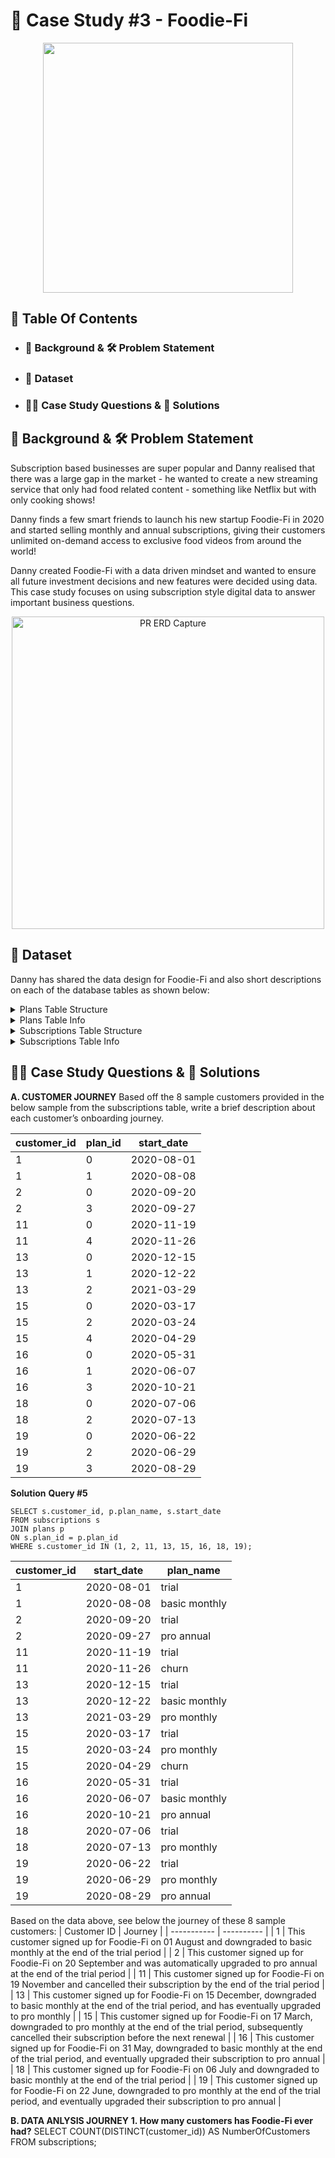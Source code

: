# 🥑 Case Study #3 - Foodie-Fi 

<p align = "center">
<img src = "https://8weeksqlchallenge.com/images/case-study-designs/3.png" width = "400" height = "400">

##  📕 Table Of Contents
* ### 📝 Background & 🛠️ Problem Statement
* ### 📂 Dataset
* ### 🧙‍♂️ Case Study Questions & 🚀 Solutions

## 📝 Background & 🛠️ Problem Statement
Subscription based businesses are super popular and Danny realised that there was a large gap in the market - he wanted to create a new streaming service that only had food related content - something like Netflix but with only cooking shows!

Danny finds a few smart friends to launch his new startup Foodie-Fi in 2020 and started selling monthly and annual subscriptions, giving their customers unlimited on-demand access to exclusive food videos from around the world!

Danny created Foodie-Fi with a data driven mindset and wanted to ensure all future investment decisions and new features were decided using data. This case study focuses on using subscription style digital data to answer important business questions.
 <p align = "center">
   <img width="500" alt="PR ERD Capture" src="https://user-images.githubusercontent.com/94797745/147705079-71079fdb-e475-48df-8e32-31763dc6b91d.PNG">

## 📂 Dataset
Danny has shared the data design for Foodie-Fi and also short descriptions on each of the database tables as shown below:

<details>
 <summary> Plans Table Structure </summary>
 <p>
   
**Query #1**
    
    DESCRIBE plans;
    
| Field     | Type         | Null | Key | Default | Extra |
| --------- | ------------ | ---- | --- | ------- | ----- |
| plan_id   | int          | YES  |     |         |       |
| plan_name | varchar(13)  | YES  |     |         |       |
| price     | decimal(5,2) | YES  |     |         |       |

Customers can choose which plans to join Foodie-Fi when they first sign up.

* Basic plan customers have limited access and can only stream their videos and is only available monthly at $9.90

* Pro plan customers have no watch time limits and are able to download videos for offline viewing. Pro plans start at $19.90 a month or $199 for an annual subscription.

* Customers can sign up to an initial 7 day free trial will automatically continue with the pro monthly subscription plan unless they cancel, downgrade to basic or upgrade to an annual pro plan at any point during the trial.

* When customers cancel their Foodie-Fi service - they will have a churn plan record with a null price but their plan will continue until the end of the billing period.
 
 </p>
</details>

<details>
 <summary> Plans Table Info </summary>
 <p>

**Query #2**

    SELECT * 
    FROM plans;

| plan_id | plan_name     | price  |
| ------- | ------------- | ------ |
| 0       | trial         | 0.00   |
| 1       | basic monthly | 9.90   |
| 2       | pro monthly   | 19.90  |
| 3       | pro annual    | 199.00 |
| 4       | churn         |        |

 </p>
</details>

<details>
 <summary> Subscriptions Table Structure </summary>
 <p>
   
**Query #3**
    
    DESCRIBE subscriptions;

| Field       | Type | Null | Key | Default | Extra |
| ----------- | ---- | ---- | --- | ------- | ----- |
| customer_id | int  | YES  |     |         |       |
| plan_id     | int  | YES  |     |         |       |
| start_date  | date | YES  |     |         |       |

Customer subscriptions show the exact date where their specific plan_id starts.

If customers downgrade from a pro plan or cancel their subscription - the higher plan will remain in place until the period is over - the start_date in the subscriptions table will reflect the date that the actual plan changes.

When customers upgrade their account from a basic plan to a pro or annual pro plan - the higher plan will take effect straightaway.

When customers churn - they will keep their access until the end of their current billing period but the start_date will be technically the day they decided to cancel their service.

 </p>
</details>

<details>
 <summary> Subscriptions Table Info </summary>
 <p>
   
**Query #4**

    SELECT * 
    FROM subscriptions
    LIMIT 10;

| customer_id | plan_id | start_date |
| ----------- | ------- | ---------- |
| 1           | 0       | 2020-08-01 |
| 1           | 1       | 2020-08-08 |
| 2           | 0       | 2020-09-20 |
| 2           | 3       | 2020-09-27 |
| 3           | 0       | 2020-01-13 |
| 3           | 1       | 2020-01-20 |
| 4           | 0       | 2020-01-17 |
| 4           | 1       | 2020-01-24 |
| 4           | 4       | 2020-04-21 |
| 5           | 0       | 2020-08-03 |
 </p>
</details>

## 🧙‍♂️ Case Study Questions & 🚀 Solutions

**A. CUSTOMER JOURNEY**
Based off the 8 sample customers provided in the below sample from the subscriptions table, write a brief description about each customer’s onboarding journey.

| customer_id | plan_id | start_date |
| ----------- | ------- | ---------- |
| 1	          | 0       |	2020-08-01 |
| 1	          | 1	      | 2020-08-08 |
| 2	          | 0	      | 2020-09-20 |
| 2	          | 3	      | 2020-09-27 |
| 11	         | 0	      | 2020-11-19 |
| 11	         | 4	      | 2020-11-26 |
| 13	         | 0	      | 2020-12-15 |
| 13	         | 1	      | 2020-12-22 |
| 13	         | 2	      | 2021-03-29 |
| 15	         | 0	      | 2020-03-17 |
| 15	         | 2	      | 2020-03-24 |
| 15          |	4	      | 2020-04-29 |
| 16          |	0       |	2020-05-31 |
| 16	         | 1	      | 2020-06-07 |
| 16          |	3	      | 2020-10-21 |
| 18	         | 0	      | 2020-07-06 |
| 18          |	2	      | 2020-07-13 |
| 19          |	0	      | 2020-06-22 |
| 19	         | 2	      | 2020-06-29 |
| 19          |	3	      | 2020-08-29 |

**Solution**
**Query #5**

    SELECT s.customer_id, p.plan_name, s.start_date
    FROM subscriptions s
    JOIN plans p
    ON s.plan_id = p.plan_id
    WHERE s.customer_id IN (1, 2, 11, 13, 15, 16, 18, 19);

| customer_id | start_date | plan_name     |
| ----------- | ---------- | ------------- |
| 1           | 2020-08-01 | trial         |
| 1           | 2020-08-08 | basic monthly |
| 2           | 2020-09-20 | trial         |
| 2           | 2020-09-27 | pro annual    |
| 11          | 2020-11-19 | trial         |
| 11          | 2020-11-26 | churn         |
| 13          | 2020-12-15 | trial         |
| 13          | 2020-12-22 | basic monthly |
| 13          | 2021-03-29 | pro monthly   |
| 15          | 2020-03-17 | trial         |
| 15          | 2020-03-24 | pro monthly   |
| 15          | 2020-04-29 | churn         |
| 16          | 2020-05-31 | trial         |
| 16          | 2020-06-07 | basic monthly |
| 16          | 2020-10-21 | pro annual    |
| 18          | 2020-07-06 | trial         |
| 18          | 2020-07-13 | pro monthly   |
| 19          | 2020-06-22 | trial         |
| 19          | 2020-06-29 | pro monthly   |
| 19          | 2020-08-29 | pro annual    |

Based on the data above, see below the journey of these 8 sample customers:
| Customer ID      | Journey    |
| -----------      | ---------- |
| 1                | This customer signed up for Foodie-Fi on 01 August and downgraded to basic monthly at the end of the trial period |
|  2               | This customer signed up for Foodie-Fi on 20 September and was automatically upgraded to pro annual at the end of the trial period |
| 11               | This customer signed up for Foodie-Fi on 19 November and cancelled their subscription by the end of the trial period  |
| 13               | This customer signed up for Foodie-Fi on 15 December, downgraded to basic monthly at the end of the trial period, and has eventually upgraded to pro monthly  |
| 15               | This customer signed up for Foodie-Fi on 17 March,  downgraded to pro monthly at the end of the trial period, subsequently cancelled their subscription before the next renewal |
| 16               | This customer signed up for Foodie-Fi on 31 May,  downgraded to basic monthly at the end of the trial period, and eventually  upgraded their subscription to pro annual |
| 18               | This customer signed up for Foodie-Fi on 06 July and downgraded to basic monthly at the end of the trial period |
| 19               | This customer signed up for Foodie-Fi on 22 June,  downgraded to pro monthly at the end of the trial period, and eventually  upgraded their subscription to pro annual |


**B. DATA ANLYSIS JOURNEY**
**1. How many customers has Foodie-Fi ever had?**
     SELECT
     COUNT(DISTINCT(customer_id)) AS NumberOfCustomers
     FROM subscriptions;

